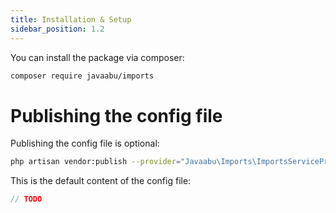 ```yaml
---
title: Installation & Setup
sidebar_position: 1.2
---
```


You can install the package via composer:

```bash
composer require javaabu/imports
```

# Publishing the config file

Publishing the config file is optional:

```bash
php artisan vendor:publish --provider="Javaabu\Imports\ImportsServiceProvider" --tag="imports-config"
```

This is the default content of the config file:

```php
// TODO
```
